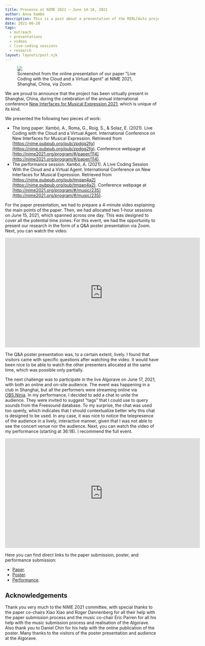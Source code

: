 ```yaml
---
title: Presence at NIME 2021 – June 14-18, 2021
author: Anna Xambó
description: This is a post about a presentation of the MIRLCAuto project at the ARTIFICIA Festival, Barcelona, Spain.
date: 2021-06-28
tags:
  - outreach
  - presentations 
  - videos
  - live-coding sessions 
  - research
layout: layouts/post.njk
---
```


<figure>
<img src="../../img/pres-nime-2021-15-06-2021.jpg" class="responsive paleborder"  />
<figcaption>Screenshot from the online presentation of our paper "Live Coding with the Cloud and a Virtual Agent" at NIME 2021, Shanghai, China, via Zoom.</figcaption>
</figure>

We are proud to announce that the project has been virtually present in Shanghai, China, during the celebration of the annual international conference [New Interfaces for Musical Expression 2021](http://nime2021.org/), which is unique of its kind. 

We presented the following two pieces of work:

* The long paper: Xambó, A., Roma, G., Roig, S., & Solaz, E. (2021). Live Coding with the Cloud and a Virtual Agent. International Conference on New Interfaces for Musical Expression. Retrieved from [https://nime.pubpub.org/pub/zpdgg2fg](https://nime.pubpub.org/pub/zpdgg2fg). Conference webpage at [http://nime2021.org/program/#/paper/114](http://nime2021.org/program/#/paper/114).
* The performance session: Xambó, A. (2021). A Live Coding Session With the Cloud and a Virtual Agent. International Conference on New Interfaces for Musical Expression. Retrieved from [https://nime.pubpub.org/pub/tmqan4a2](https://nime.pubpub.org/pub/tmqan4a2). Conference webpage at [http://nime2021.org/program/#/music/235](http://nime2021.org/program/#/music/235).

For the paper presentation, we had to prepare a 4-minute video explaining the main points of the paper. Then, we had allocated two 1-hour sessions on June 15, 2021, which spanned across one day. This was designed to cover all the potential time zones. For this event, we had the opportunity to present our research in the form of a Q&A poster presentation via Zoom. Next, you can watch the video.

<iframe class="responsive-video" width="640" height="360" src="https://www.youtube.com/embed/F4UoH1hRMoU" frameborder="0" allow="accelerometer; autoplay; clipboard-write; encrypted-media; gyroscope; picture-in-picture" allowfullscreen></iframe>

The Q&A poster presentation was, to a certain extent, lively. I found that visitors came with specific questions after watching the video. It would have been nice to be able to watch the other presenters allocated at the same time, which was possible only partially. 

The next challenge was to participate in the live Algorave on June 17, 2021, with both an online and on-site audience. The event was happening in a club in Shanghai, but all the performers were streaming online via [OBS.Ninja](https://obs.ninja/). In my performance, I decided to add a chat to unite the audience. They were invited to suggest "tags" that I could use to query sounds from the Freesound database. To my surprise, the chat was used too openly, which indicates that I should contextualize better why this chat is designed to be used. In any case, it was nice to notice the telepresence of the audience in a lively, interactive manner, given that I was not able to see the concert venue nor the audience. Next, you can watch the video of my performance (starting at 36:18). I recommend the full event. 

<iframe class="responsive-video" width="640" height="360" src="https://www.youtube.com/embed/ttYpB-4oKiE" title="YouTube video player" frameborder="0" allow="accelerometer; autoplay; clipboard-write; encrypted-media; gyroscope; picture-in-picture" allowfullscreen></iframe>

Here you can find direct links to the paper submission, poster, and performance submission:

* [Paper](/downloads/Xambo-NIME-paper-2021.pdf).  
* [Poster](/downloads/NIME-2021-poster-lores.pdf).  
* [Performance](/downloads/Xambo-NIME-performance-2021.pdf).  

## Acknowledgements

Thank you very much to the NIME 2021 committee, with special thanks to the paper co-chairs Xiao Xiao and Roger Dannenberg for all their help with the paper submission process and the music co-chair Eric Parren for all his help with the music submission process and realisation of the Algorave. Also thank you to Daniel Chin for his help with the online publication of the poster. Many thanks to the visitors of the poster presentation and audience at the Algorave.

